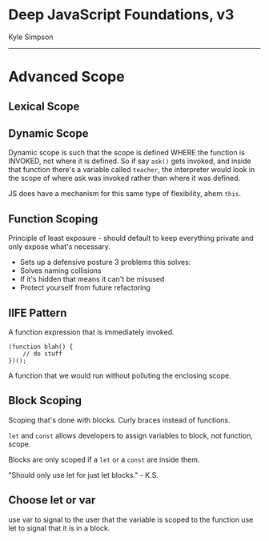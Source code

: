 # Deep JavaScript Foundations, v3
Kyle Simpson
___

# Advanced Scope

## Lexical Scope

## Dynamic Scope

Dynamic scope is such that the scope is defined WHERE the function is INVOKED, not where it is defined. So if say `ask()` gets invoked, and inside that function there's a variable called `teacher`, the interpreter would look in the scope of where ask was invoked rather than where it was defined.

JS does have a mechanism for this same type of flexibility, ahem `this`.

## Function Scoping

Principle of least exposure - should default to keep everything private and only expose what's necessary.
* Sets up a defensive posture
3 problems this solves:
* Solves naming collisions
* If it's hidden that means it can't be misused
* Protect yourself from future refactoring

## IIFE Pattern

A function expression that is immediately invoked.
```
(function blah() {
    // do stuff
})();
```
A function that we would run without polluting the enclosing scope.

## Block Scoping

Scoping that's done with blocks. Curly braces instead of functions.

`let` and `const` allows developers to assign variables to block, not function, scope.

Blocks are only scoped if a `let` or a `const` are inside them.

"Should only use let for just let blocks." - K.S.

## Choose let or var

use var to signal to the user that the variable is scoped to the function
use let to signal that it is in a block.
